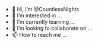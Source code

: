 - 👋 Hi, I’m @CountlessNights
- 👀 I’m interested in ...
- 🌱 I’m currently learning ...
- 💞️ I’m looking to collaborate on ...
- 📫 How to reach me ...

<!---
CountlessNights/CountlessNights is a ✨ special ✨ repository because its `README.md` (this file) appears on your GitHub profile.
You can click the Preview link to take a look at your changes.
--->
